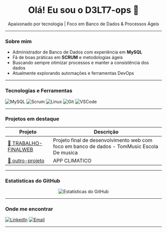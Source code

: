 <h1 align="center">Olá! Eu sou o D3LT7-ops 👋</h1>

<p align="center">
Apaixonado por tecnologia | Foco em Banco de Dados & Processos Ágeis  
</p>

---

###  Sobre mim

-  Administrador de Banco de Dados com experiência em **MySQL**
-  Fã de boas práticas em **SCRUM** e metodologias ágeis
-  Buscando sempre otimizar processos e manter a consistência dos dados
-  Atualmente explorando automações e ferramentas DevOps

---

###  Tecnologias e Ferramentas

![MySQL](https://img.shields.io/badge/MySQL-4479A1?style=for-the-badge&logo=mysql&logoColor=white)
![Scrum](https://img.shields.io/badge/Scrum-%230081C1?style=for-the-badge&logo=Scrum&logoColor=white)
![Linux](https://img.shields.io/badge/Linux-FCC624?style=for-the-badge&logo=linux&logoColor=black)
![Git](https://img.shields.io/badge/Git-F05032?style=for-the-badge&logo=git&logoColor=white)
![VSCode](https://img.shields.io/badge/VSCode-007ACC?style=for-the-badge&logo=visual-studio-code&logoColor=white)

---

###  Projetos em destaque

| Projeto | Descrição |
|--------|-----------|
| [🔗 TRABALHO-FINALWEB](https://github.com/D3LT7-ops/TRABALHO-FINALWEB) | Projeto final de desenvolvimento web com foco em banco de dados - TomMusic Escola De musica |
| [🔗 outro-projeto]([https://github.com/D3LT7-ops/outro-projeto](https://github.com/D3LT7-ops/-10---API-REST)) | APP CLIMATICO |

---

###  Estatísticas do GitHub

<p align="center">
  <img src="https://github-readme-stats.vercel.app/api?username=D3LT7-ops&show_icons=true&theme=tokyonight" alt="Estatísticas do GitHub" />
</p>

---

###  Onde me encontrar

[![LinkedIn](https://img.shields.io/badge/LinkedIn-%230077B5?style=for-the-badge&logo=linkedin&logoColor=white)](https://www.linkedin.com/in/helberth-renan-gomes-de-sousa-hrgs-657855354/)
[![Email](https://img.shields.io/badge/Email-helberthrenan%40icloud.com-red?style=for-the-badge)](mailto:helberthrenan@icloud.com)

---
